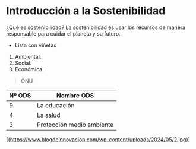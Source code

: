 # Introducción a la Sostenibilidad

¿Qué es sostenibilidad?
La sostenibilidad es usar los recursos de manera responsable para cuidar el planeta y su futuro.

- Lista con viñetas
1. Ambiental.
2. Social.
3. Económica.

> ONU

| Nº ODS| Nombre ODS|
| ----- | --------- |
| 9     | La educación|
| 4     | La salud    |
| 3      |  Protección medio ambiente|

[(https://www.blogdeinnovacion.com/wp-content/uploads/2024/05/2.jpg)]
